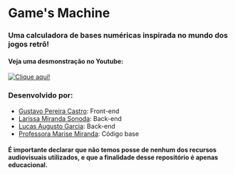 # Game's Machine
### Uma calculadora de bases numéricas inspirada no mundo dos jogos retrô!
#### Veja uma desmonstração no Youtube:
[![Clique aqui!](https://img.youtube.com/vi/KX1TvZHs2_4/0.jpg)](https://www.youtube.com/watch?v=KX1TvZHs2_4)<br>
### Desenvolvido por:
- [Gustavo Pereira Castro](https://github.com/PereiraGus): Front-end
- [Larissa Miranda Sonoda](https://github.com/LarissaSonoda): Back-end
- [Lucas Augusto Garcia](https://github.com/LucasAuGarcia): Back-end
- [Professora Marise Miranda](https://www.linkedin.com/in/marise-miranda-49684646/): Código base
#### É importante declarar que não temos posse de nenhum dos recursos audiovisuais utilizados, e que a finalidade desse repositório é apenas educacional.
